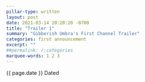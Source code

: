 ```yaml
---
pillar-type: written
layout: post
date: 2021-03-14 20:20:20 -0700
title: "Trailer 1"
summary: "Gibberish Umbra's First Channel Trailer"
categories: first announcement
excerpt: ""
##permalink: /:categories
marquee-words: 1 2 3
---
```

{{ page.date }} Dated